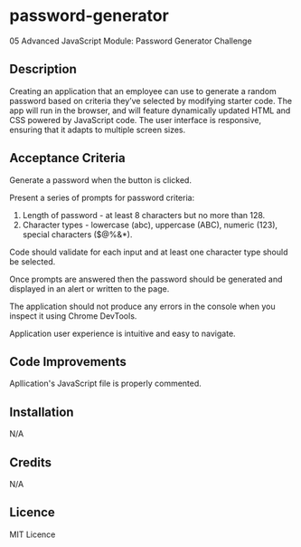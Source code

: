 # password-generator
05 Advanced JavaScript Module: Password Generator Challenge 

## Description 
Creating an application that an employee can use to generate a random password based on criteria they’ve selected by modifying starter code. The app will run in the browser, and will feature dynamically updated HTML and CSS powered by JavaScript code. The user interface is responsive, ensuring that it adapts to multiple screen sizes.

## Acceptance Criteria 
Generate a password when the button is clicked.

Present a series of prompts for password criteria:
 1. Length of password - at least 8 characters but no more than 128.
 2. Character types - lowercase (abc), uppercase (ABC), numeric (123), special characters ($@%&*).

Code should validate for each input and at least one character type should be selected.

Once prompts are answered then the password should be generated and displayed in an alert or written to the page.

The application should not produce any errors in the console when you inspect it using Chrome DevTools.

Application user experience is intuitive and easy to navigate.

## Code Improvements 
Apllication's JavaScript file is properly commented.

## Installation 
N/A

## Credits 
N/A

## Licence 
MIT Licence 